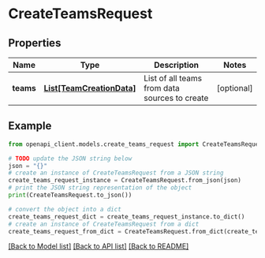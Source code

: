 # CreateTeamsRequest


## Properties

Name | Type | Description | Notes
------------ | ------------- | ------------- | -------------
**teams** | [**List[TeamCreationData]**](TeamCreationData.md) | List of all teams from data sources to create | [optional] 

## Example

```python
from openapi_client.models.create_teams_request import CreateTeamsRequest

# TODO update the JSON string below
json = "{}"
# create an instance of CreateTeamsRequest from a JSON string
create_teams_request_instance = CreateTeamsRequest.from_json(json)
# print the JSON string representation of the object
print(CreateTeamsRequest.to_json())

# convert the object into a dict
create_teams_request_dict = create_teams_request_instance.to_dict()
# create an instance of CreateTeamsRequest from a dict
create_teams_request_from_dict = CreateTeamsRequest.from_dict(create_teams_request_dict)
```
[[Back to Model list]](../README.md#documentation-for-models) [[Back to API list]](../README.md#documentation-for-api-endpoints) [[Back to README]](../README.md)


